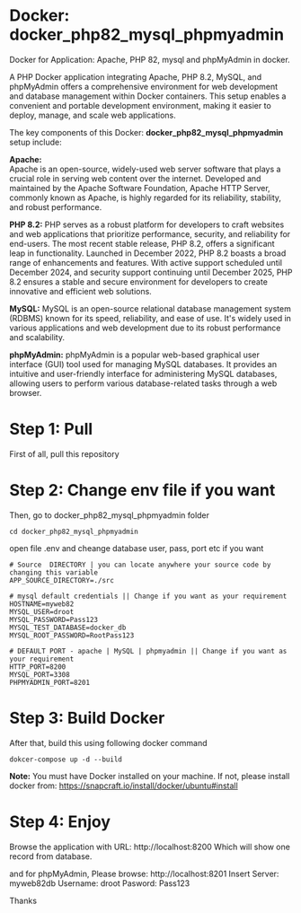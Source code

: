 # Docker:  docker_php82_mysql_phpmyadmin
Docker for Application: Apache, PHP 82, mysql and phpMyAdmin in docker. 

A PHP Docker application integrating Apache, PHP 8.2, MySQL, and phpMyAdmin offers a comprehensive environment for web development and database management within Docker containers. This setup enables a convenient and portable development environment, making it easier to deploy, manage, and scale web applications.

The key components of this Docker: **docker_php82_mysql_phpmyadmin** setup include:

 **Apache:**  
 Apache is an open-source, widely-used web server software that plays a crucial role in serving web content over the internet. Developed and maintained by the Apache Software Foundation, Apache HTTP Server, commonly known as Apache, is highly regarded for its reliability, stability, and robust performance.

**PHP 8.2:** 
PHP serves as a robust platform for developers to craft websites and web applications that prioritize performance, security, and reliability for end-users. The most recent stable release, PHP 8.2, offers a significant leap in functionality. Launched in December 2022, PHP 8.2 boasts a broad range of enhancements and features. With active support scheduled until December 2024, and security support continuing until December 2025, PHP 8.2 ensures a stable and secure environment for developers to create innovative and efficient web solutions.

**MySQL:** 
MySQL is an open-source relational database management system (RDBMS) known for its speed, reliability, and ease of use. It's widely used in various applications and web development due to its robust performance and scalability.

**phpMyAdmin:** 
phpMyAdmin is a popular web-based graphical user interface (GUI) tool used for managing MySQL databases. It provides an intuitive and user-friendly interface for administering MySQL databases, allowing users to perform various database-related tasks through a web browser.


# Step 1: Pull 
First of all, pull this repository  

# Step 2: Change env file if you want   
Then, go to docker_php82_mysql_phpmyadmin folder 
```
cd docker_php82_mysql_phpmyadmin
```
open file .env and cheange database user, pass, port etc if you want 

```
# Source  DIRECTORY | you can locate anywhere your source code by changing this variable  
APP_SOURCE_DIRECTORY=./src

# mysql default credentials || Change if you want as your requirement 
HOSTNAME=myweb82
MYSQL_USER=droot
MYSQL_PASSWORD=Pass123
MYSQL_TEST_DATABASE=docker_db
MYSQL_ROOT_PASSWORD=RootPass123 

# DEFAULT PORT - apache | MySQL | phpmyadmin || Change if you want as your requirement 
HTTP_PORT=8200
MYSQL_PORT=3308
PHPMYADMIN_PORT=8201
```

# Step 3: Build Docker 
 After that, build this using following docker command 
```
dokcer-compose up -d --build
```
**Note:** You must have Docker installed on your machine.  If not, please install docker from: https://snapcraft.io/install/docker/ubuntu#install

# Step 4: Enjoy 
Browse the application with URL: http://localhost:8200
Which will show one record from database. 

and for phpMyAdmin, Please browse: http://localhost:8201
Insert Server: myweb82db
Username:  droot
Pasword:  Pass123


Thanks
 


